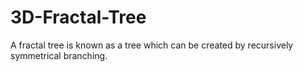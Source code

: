 # 3D-Fractal-Tree
A fractal tree is known as a tree which can be created by recursively symmetrical branching. 
